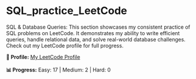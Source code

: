 # SQL_practice_LeetCode
SQL &amp; Database Queries: This section showcases my consistent practice of SQL problems on LeetCode. It demonstrates my ability to write efficient queries, handle relational data, and solve real-world database challenges. Check out my LeetCode profile  for full progress.

**🔗 Profile:** [My LeetCode Profile](https://leetcode.com/u/anmish/) <br><br>
**📊 Progress:** Easy: 17 | Medium: 2 | Hard: 0
